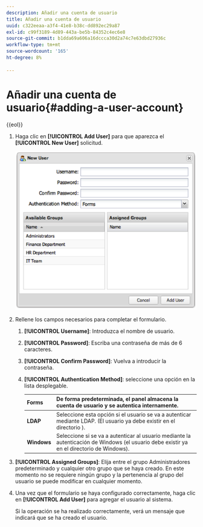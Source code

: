 ```yaml
---
description: Añadir una cuenta de usuario
title: Añadir una cuenta de usuario
uuid: c322eeaa-a3f4-41e8-b38c-dd892ec29a87
exl-id: c99f3189-4d89-443a-be5b-84352c4ec6e8
source-git-commit: b1dda69a606a16dccca30d2a74c7e63dbd27936c
workflow-type: tm+mt
source-wordcount: '165'
ht-degree: 8%

---
```


# Añadir una cuenta de usuario{#adding-a-user-account}

{{eol}}

1. Haga clic en **[!UICONTROL Add User]** para que aparezca el **[!UICONTROL New User]** solicitud.

   ![](assets/add_user_account.png)

1. Rellene los campos necesarios para completar el formulario.
   1. **[!UICONTROL Username]**: Introduzca el nombre de usuario.
   1. **[!UICONTROL Password]**: Escriba una contraseña de más de 6 caracteres.
   1. **[!UICONTROL Confirm Password]**: Vuelva a introducir la contraseña.
   1. **[!UICONTROL Authentication Method]**: seleccione una opción en la lista desplegable.

      | **Forms** | De forma predeterminada, el panel almacena la cuenta de usuario y se autentica internamente. |
      |---|---|
      | **LDAP** | Seleccione esta opción si el usuario se va a autenticar mediante LDAP. (El usuario ya debe existir en el directorio ). |
      | **Windows** | Seleccione si se va a autenticar al usuario mediante la autenticación de Windows (el usuario debe existir ya en el directorio de Windows). |

1. **[!UICONTROL Assigned Groups]**: Elija entre el grupo Administradores predeterminado y cualquier otro grupo que se haya creado. En este momento no se requiere ningún grupo y la pertenencia al grupo del usuario se puede modificar en cualquier momento.
1. Una vez que el formulario se haya configurado correctamente, haga clic en **[!UICONTROL Add User]** para agregar el usuario al sistema.

   Si la operación se ha realizado correctamente, verá un mensaje que indicará que se ha creado el usuario.
